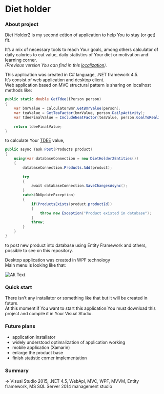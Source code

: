 # **Diet holder**
### **About project**
Diet Holder2 is my second edtion of application to help You to stay (or get) fit.

It’s a mix of necessary tools to reach Your goals, among others calculator of daily calories to eat value, daily statistics of Your diet or motivation and learning corner.<br />
*(Previous version You can find in this [localization](https://github.com/TomaszMaleszyk/diet-holder)).*

This application was created in C# language, .NET framework 4.5.</br>
It’s consist of web application and desktop client. </br>
Web application based on MVC structural pattern is sharing on localhost methods like:
```csharp 
public static double GetTdee(IPerson person)
{
    var bmrValue = CalculatorBmr.GetBmrValue(person);
    var teaValue = GetTeaFactor(bmrValue, person.DailyActivity);
    var tdeeFinalValue = IncludeNeatFactor(teaValue, person.GoalToRealize, person.SomaticType);
  
    return tdeeFinalValue;
}
```
to calculate Your [TDEE](https://www.youtube.com/watch?v=VdPKcsLoQOo) value,
```csharp 
public async Task Post(Products product)
{
    using(var databaseConnection = new DietHolder2Entities())
    { 
        databaseConnection.Products.Add(product);
    
        try
        {
            await databaseConnection.SaveChangesAsync();
        }
        catch(DbUpdateException)
        {
            if(ProductsExists(product.productId))
            {
                throw new Exception("Product existed in database");
            }
            throw;
        }
    }
}
```
to post new product into database using Entity Framework and others, possible to see on this repository.

Desktop application was created in WPF technology </br>
Main menu is looking like that: </br>

![Alt Text](https://media.giphy.com/media/YVEtYDZscnci06giv4/giphy.gif)


### Quick start
There isn't any installator or something like that but it will be created in future. </br>
At this moment if You want to start this application You must download this project and compile it in Your Visual Studio.

### Future plans
- application installator
- widely understood optimalization of application working
- mobile application (Xamarin)
- enlarge the product base
- finish statistic corner implementation

### Summary
⇒ Visual Studio 2015, .NET 4.5, WebApi, MVC, WPF, MVVM, Entity framework, MS SQL Server 2014 management studio
